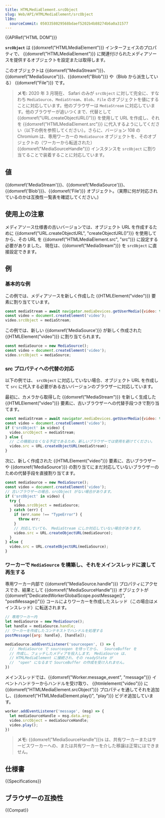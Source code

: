 ```yaml
---
title: HTMLMediaElement.srcObject
slug: Web/API/HTMLMediaElement/srcObject
l10n:
  sourceCommit: 0503358029568bdaef5202b4b88274b6a0a31577
---
```


{{APIRef("HTML DOM")}}

**`srcObject`** は {{domxref("HTMLMediaElement")}} インターフェイスのプロパティで、 {{domxref("HTMLMediaElement")}} に関連付けられたメディアソースを提供するオブジェクトを設定または取得します。

このオブジェクトは {{domxref("MediaStream")}}、{{domxref("MediaSource")}}、{{domxref("Blob")}} や（Blob から派生している） {{domxref("File")}} です。

> **メモ:** 2020 年 3 月現在、 Safari のみが `srcObject` に対して完全に、すなわち `MediaSource`、`MediaStream`、`Blob`、`File` のオブジェクトを値にすることに対応しています。他のブラウザーは `MediaStream` に対応しています。他のブラウザーが追いつくまで、代替として {{domxref("URL.createObjectURL()")}} を使用して URL を作成し、それを {{domxref("HTMLMediaElement.src")}} に代入するようにしてください（以下の例を参照してください）。さらに、バージョン 108 の Chromium は、専用ワーカーの `MediaSource` オブジェクトを、そのオブジェクトの（ワーカーから転送された） {{domxref("MediaSourceHandle")}} インスタンスを `srcObject` に割り当てることで装着することに対応しています。

## 値

{{domxref('MediaStream')}}、{{domxref('MediaSource')}}、{{domxref('Blob')}}、{{domxref('File')}} オブジェクト。（実際に何が対応されているのかは互換性一覧表を確認してください。)

## 使用上の注意

メディアソース仕様書の古いバージョンでは、オブジェクト URL を作成するために {{domxref("URL.createObjectURL", "createObjectURL()")}} を使用してから、その URL を {{domxref("HTMLMediaElement.src", "src")}} に設定する必要がありました。 現在は、{{domxref("MediaStream")}} を `srcObject` に直接設定できます。

## 例

### 基本的な例

この例では、メディアソースを新しく作成した {{HTMLElement("video")}} 要素に割り当てています。

```js
const mediaStream = await navigator.mediaDevices.getUserMedia({video: true});
const video = document.createElement('video');
video.srcObject = mediaStream;
```

この例では、新しい {{domxref('MediaSource')}} が新しく作成された {{HTMLElement("video")}} に割り当てられます。

```js
const mediaSource = new MediaSource();
const video = document.createElement('video');
video.srcObject = mediaSource;
```

### src プロパティへの代替の対応

以下の例では、 `srcObject` に対応していない場合、オブジェクト URL を作成して `src` に代入する必要がある古いバージョンのブラウザーに対応しています。

最初に、カメラから取得した {{domxref("MediaStream")}} を新しく生成した {{HTMLElement("video")}} 要素に、古いブラウザーへの代替手段つきで割り当てます。

```js
const mediaStream = await navigator.mediaDevices.getUserMedia({video: true});
const video = document.createElement('video');
if ('srcObject' in video) {
  video.srcObject = mediaStream;
} else {
  // この機能はなくなる予定であるため、新しいブラウザーでは使用を避けてください。
  video.src = URL.createObjectURL(mediaStream);
}
```

次に、新しく作成された {{HTMLElement("video")}} 要素に、古いブラウザーや {{domxref('MediaSource')}} の割り当てにまだ対応していないブラウザーのための代替手段を直接割り当てます。

```js
const mediaSource = new MediaSource();
const video = document.createElement('video');
// 古いブラウザーの場合、srcObject がない場合があります。
if ('srcObject' in video) {
  try {
    video.srcObject = mediaSource;
  } catch (err) {
    if (err.name !== "TypeError") {
      throw err;
    }
    // 対応していても、 MediaStream にしか対応していない場合があります。
    video.src = URL.createObjectURL(mediaSource);
  }
} else {
  video.src = URL.createObjectURL(mediaSource);
}
```

### ワーカーで `MediaSource` を構築し、それをメインスレッドに渡して再生する

専用ワーカー内部で {{domxref("MediaSource.handle")}} プロパティにアクセスでき、結果として {{domxref("MediaSourceHandle")}} オブジェクトが {{domxref("DedicatedWorkerGlobalScope.postMessage()", "postMessage()")}} コールによりワーカーを作成したスレッド（この場合はメインスレッド）に転送されます。

```js
// 専用ワーカー内
let mediaSource = new MediaSource();
let handle = mediaSource.handle;
// ワーカーを作成したコンテキストでハンドルを処理する
postMessage({arg: handle}, [handle]);

mediaSource.addEventListener('sourceopen', () => {
  //  MediaSource で sourceopen を待ってから、  SourceBuffer を
  // 作成し、フェッチしたメディアを投入します。 MediaSource は、
  // HTMLMediaElement に接続され、その readyState が
  //  "open" になるまで SourceBuffer の作成を受け入れません。
})
```

メインスレッドでは、{{domxref("Worker.message_event", "message")}} イベントハンドラーからハンドルを受け取り、 {{htmlelement("video")}} に {{domxref("HTMLMediaElement.srcObject")}} プロパティを通してそれを追加し、{{domxref("HTMLMediaElement.play()", "play")}} ビデオ追加しています。

```js
worker.addEventListener('message', (msg) => {
  let mediaSourceHandle = msg.data.arg;
  video.srcObject = mediaSourceHandle;
  video.play();
})
```

> **メモ:** {{domxref("MediaSourceHandle")}}s は、共有ワーカーまたはサービスワーカーへの、または共有ワーカーを介した移譲は正常にはできません。

## 仕様書

{{Specifications}}

## ブラウザーの互換性

{{Compat}}
